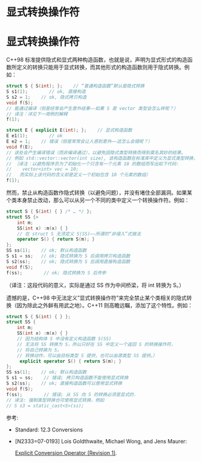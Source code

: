 # 显式转换操作符

# 显式转换操作符

C++98 标准提供隐式和显式两种构造函数，也就是说，声明为显式形式的构造函数所定义的转换只能用于显式转换，而其他形式的构造函数则用于隐式转换。例如：

```cpp
struct S { S(int); };    // “普通构造函数”默认是隐式转换
S s1(1);        // ok, 直接构造
S s2 = 1;    // ok, 隐式拷贝构造
void f(S);
// 能通过编译（但是经常会产生意外结果——如果 S 是 vector 类型会怎么样呢？）
// 译注：详见下一用例的解释
f(1);

struct E { explicit E(int); };    // 显式构造函数
E e1(1);        // ok
E e2 = 1;    // 错误（但是常常会让人感到意外——这怎么会错呢？）
void f(E);
// 该处会产生编译错误（而非编译通过），以避免因隐式类型转换而得到莫名其妙的结果。
// 例如 std::vector::vector(int size), 该构造函数在标准库中定义为显式类型转换，
// （译注：以避免程序员为了初始化一个只含有一个元素 10 的数组而写出如下代码:
//    vector<int> vec = 10; 
//   而实际上该代码的含义却是定义一个初始包含 10 个元素的数组）
f(1); 
```

然而，禁止从构造函数作隐式转换（以避免问题），并没有堵住全部漏洞。如果某个类本身禁止改动，那么可以从另一个不同的类中定义一个转换操作符。例如：

```cpp
struct S { S(int) { } /* … */ };
struct SS {>
    int m;
    SS(int x) :m(x) { }
    // 在 struct S 无须定义 S(SS)——所谓的“非侵入”式做法
    operator S() { return S(m); }
};
SS ss(1);    // ok; 默认构造函数
S s1 = ss;   // ok; 隐式转换为 S 后调用拷贝构造函数
S s2(ss);    // ok; 隐式转换为 S 后调用直接构造函数
void f(S);
f(ss);        // ok; 隐式转换为 S 后传参 
```

（译注：这段代码的意义，实际是通过 SS 作为中间桥梁，将 int 转换为 S。）

遗憾的是，C++98 中无法定义”显式转换操作符”来完全禁止某个类相关的隐式转换（因为除此之外鲜有用武之地）。C++11 则高瞻远瞩，添加了这个特性。例如：

```cpp
struct S { S(int) { } };
struct SS {
    int m;
    SS(int x) :m(x) { }
    // 因为结构体 S 中没有定义构造函数 S(SS)
    // 无法将 SS 转换为 S，所以只好在 SS 中定义一个返回 S 的转换操作符，
    // 将自己转换为 S。
    // 转换动作，可以由目标类型 S 提供，也可以由源类型 SS 提供。）
     explicit operator S() { return S(m); }
};
SS ss(1);    // ok; 默认构造函数
S s1 = ss;    // 错误; 拷贝构造函数不能使用显式转换
S s2(ss);    // ok; 直接构造函数可以使用显式转换
void f(S);
f(ss);        // 错误; 从 SS 向 S 的转换必须是显式的.
// 译注: 强制类型转换也可使用显式转换，例如
// S s3 = static_cast<S>(ss); 
```

参考:

*   Standard: 12.3 Conversions
*   [N2333=07-0193] Lois Goldthwaite, Michael Wong, and Jens Maurer:

    [Explicit Conversion Operator (Revision 1)](http://www.open-std.org/jtc1/sc22/wg21/docs/papers/2007/n2333.html).